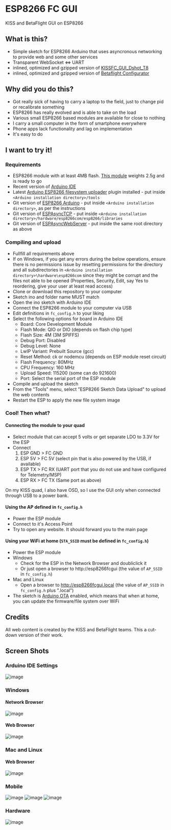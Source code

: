 # ESP8266 FC GUI
KISS and BetaFlight GUI on ESP8266

## What is this?
- Simple sketch for ESP8266 Arduino that uses asyncronous networking to provide web and some other services
- Transparent WebSocket <=> UART
- inlined, optimized and gzipped version of [KISSFC_GUI_Dshot_T8](https://www.rcgroups.com/forums/showatt.php?attachmentid=9464379&d=1477306491)
- inlined, optimized and gzipped version of [Betaflight Configurator](https://github.com/betaflight/betaflight-configurator/tree/bcb361cac665b8ba9c4de2d93bdca2944e157dec)

## Why did you do this?
- Got really sick of having to carry a laptop to the field, just to change pid or recalibrate something
- ESP8266 has really evolved and is able to take on the load
- Various small ESP8266 based modules are available for close to nothing
- I carry a small computer in the form of smartphone everywhere
- Phone apps lack functionality and lag on implementation
- It's easy to do

## I want to try it!

### Requirements
- ESP8266 module with at least 4MB flash. [This module](https://www.wemos.cc/product/d1-mini-pro.html) weights 2.5g and is ready to go
- Recent version of [Arduino IDE](https://www.arduino.cc/en/Main/Software)
- Latest [Arduino ESP8266 filesystem uploader](https://github.com/esp8266/arduino-esp8266fs-plugin) plugin installed - put inside `<Arduino installation directory>/tools`
- Git version of [ESP8266 Arduino](https://github.com/esp8266/Arduino#using-git-version) - put inside `<Arduino installation directory>`, as per the instructions
- Git version of [ESPAsyncTCP](https://github.com/me-no-dev/ESPAsyncTCP) - put inside `<Arduino installation directory>/hardware/esp8266com/esp8266/libraries`
- Git version of [ESPAsyncWebServer](https://github.com/me-no-dev/ESPAsyncWebServer) - put inside the same root directory as above

### Compiling and upload
- Fullfill all requirements above
- If on Windows, if you get any errors during the below operations, ensure there is no permissions issue by resetting permissions for the directory and all subdirectories in `<Arduino installation directory>\hardware\esp8266com` since they might be corrupt and the files not able to be opened (Properties, Security, Edit, say Yes to reordering, give your user at least read access)
- Clone or download this repository to your computer
- Sketch ino and folder name MUST match
- Open the ino sketch with Arduino IDE
- Connect the ESP8266 module to your computer via USB
- Edit definitions in ```fc_config.h``` to your liking
- Select the following options for board in Arduino IDE
    - Board: Core Development Module
    - Flash Mode: QIO or DIO (depends on flash chip type)
    - Flash Size: 4M (3M SPIFFS)
    - Debug Port: Disabled
    - Debug Level: None
    - LwIP Variant: Prebuilt Source (gcc)
    - Reset Method: ck or nodemcu (depends on ESP module reset circuit)
    - Flash Frequency: 80MHz
    - CPU Frequency: 160 MHz
    - Upload Speed: 115200 (some can do 921600)
    - Port: Select the serial port of the ESP module
- Compile and upload the sketch
- From the "Tools" menu, select "ESP8266 Sketch Data Upload" to upload the web contents
- Restart the ESP to apply the new file system image

### Cool! Then what?

#### Connecting the module to your quad
- Select module that can accept 5 volts or get separate LDO to 3.3V for the ESP
- Connect
    1. ESP GND > FC GND
    2. ESP 5V > FC 5V (select pin that is also powered by the USB, if available)
    3. ESP TX > FC RX (UART port that you do not use and have configured for Telemetry/MSP)
    4. ESP RX > FC TX (Same port as above)

On my KISS quad, I also have OSD, so I use the GUI only when connected through USB to a power bank.

#### Using the AP defined in ```fc_config.h```
- Power the ESP module
- Connect to it's Access Point
- Try to open any website. It should forward you to the main page

#### Using your WiFi at home (```STA_SSID``` must be defined in ```fc_config.h```)
- Power the ESP module
- Windows
    - Check for the ESP in the Network Browser and doubliclick it
    - Or just open a browser to http://esp8266fcgui (the value of ```AP_SSID``` in ```fc_config.h```)
- Mac and Linux
    - Open a browser to http://esp8266fcgui.local (the value of ```AP_SSID``` in ```fc_config.h``` plus ".local")
- The sketch is [Arduino OTA](https://github.com/esp8266/Arduino/blob/master/doc/ota_updates/readme.md#arduino-ide) enabled, which means that when at home, you can update the firmware/file system over WiFi

## Credits
All web content is created by the KISS and BetaFlight teams. This a cut-down version of their work.

## Screen Shots

### Arduino IDE Settings
![image](doc/ide_settings.png)

### Windows

#### Network Browser
![image](doc/win_network.png)

#### Web Browser
![image](doc/win_browser.png)

### Mac and Linux

#### Web Browser
![image](doc/mac_browser.png)

### Mobile
![image](doc/mobile_bf.PNG)
![image](doc/mobile_bf2.PNG)
![image](doc/mobile_bf3.PNG)

### Hardware
![image](doc/esp8266fcgui.jpg)

